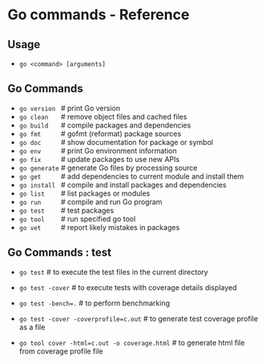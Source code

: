 # Go commands - Reference

## Usage
- `go <command> [arguments]`

## Go Commands
- `go version `    # print Go version
- `go clean   `    # remove object files and cached files
- `go build   `    # compile packages and dependencies
- `go fmt     `    # gofmt (reformat) package sources
- `go doc     `    # show documentation for package or symbol
- `go env     `    # print Go environment information
- `go fix     `    # update packages to use new APIs
- `go generate`    # generate Go files by processing source
- `go get     `    # add dependencies to current module and install them
- `go install `    # compile and install packages and dependencies
- `go list    `    # list packages or modules
- `go run     `    # compile and run Go program
- `go test    `    # test packages
- `go tool    `    # run specified go tool
- `go vet     `    # report likely mistakes in packages


## Go Commands : test
- `go test`        # to execute the test files in the current directory 
- `go test -cover` # to execute tests with coverage details displayed

- `go test -bench=.` # to perform benchmarking

- `go test -cover -coverprofile=c.out`  # to generate test coverage profile as a file
- `go tool cover -html=c.out -o coverage.html` # to generate html file from coverage profile file 
 